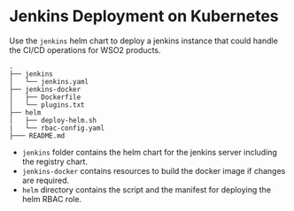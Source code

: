 # Jenkins Deployment on Kubernetes

Use the `jenkins` helm chart to deploy a jenkins instance that could handle the CI/CD operations for WSO2 products.

```
.
├── jenkins
│   └── jenkins.yaml
├── jenkins-docker
│   ├── Dockerfile
│   └── plugins.txt
├── helm
│   ├── deploy-helm.sh
|   └── rbac-config.yaml
├─── README.md
```

* `jenkins` folder contains the helm chart for the jenkins server including the registry chart.
* `jenkins-docker` contains resources to build the docker image if changes are required.
* `helm` directory contains the script and the manifest for deploying the helm RBAC role. 